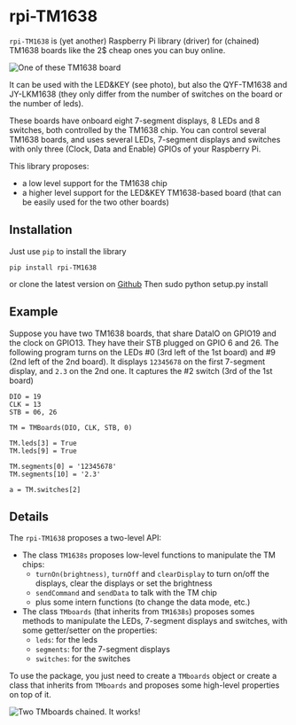 # rpi-TM1638

`rpi-TM1638` is (yet another) Raspberry Pi library (driver) for (chained) TM1638 boards like the 2$ cheap ones you can buy online.

![One of these TM1638 board](doc/TM1638.JPG)

It can be used with the LED&KEY (see photo), but also the QYF-TM1638 and JY-LKM1638 (they only differ from the number of switches on the board or the number of leds).

These boards have onboard eight 7-segment displays, 8 LEDs and 8 switches, both controlled by the TM1638 chip.
You can control several TM1638 boards, and uses several LEDs, 7-segment displays and switches with only three (Clock, Data and Enable) GPIOs of your Raspberry Pi.

This library proposes:
- a low level support for the TM1638 chip
- a higher level support for the LED&KEY TM1638-based board (that can be easily used for the two other boards) 

## Installation
Just use `pip` to install the library

    pip install rpi-TM1638
  
or clone the latest version on [Github](https://github.com/thilaire/rpi-TM1638) 
Then
   sudo python setup.py install
   
## Example
Suppose you have two TM1638 boards, that share DataIO on GPIO19 and the clock on GPIO13. They have their STB plugged on GPIO 6 and 26. 
The following program turns on the LEDs #0 (3rd left of the 1st board) and #9 (2nd left of the 2nd board). It displays `12345678` on the first 7-segment display, and `2.3` on the 2nd one.
It captures the #2 switch (3rd of the 1st board)
  
    DIO = 19
    CLK = 13
    STB = 06, 26

    TM = TMBoards(DIO, CLK, STB, 0)

    TM.leds[3] = True
    TM.leds[9] = True

    TM.segments[0] = '12345678'
    TM.segments[10] = '2.3'
    
    a = TM.switches[2]

## Details

The `rpi-TM1638` proposes a two-level API:
- The class `TM1638s` proposes low-level functions to manipulate the TM chips:
  - `turnOn(brightness)`,  `turnOff` and `clearDisplay` to turn on/off the displays, clear the displays or set the brightness
  - `sendCommand` and `sendData` to talk with the TM chip
  - plus some intern functions (to change the data mode, etc.)
- The class `TMboards` (that inherits from `TM1638s`) proposes somes methods to manipulate the LEDs, 7-segment displays and switches, with some getter/setter on the properties:
  - `leds`: for the leds
  - `segments`: for the 7-segment displays
  - `switches`: for the switches
  
  
To use the package, you just need to create a `TMboards` object or create a class that inherits from `TMboards` and proposes some high-level properties on top of it.

![Two TMboards chained. It works!](doc/IMG_1430.JPG)
